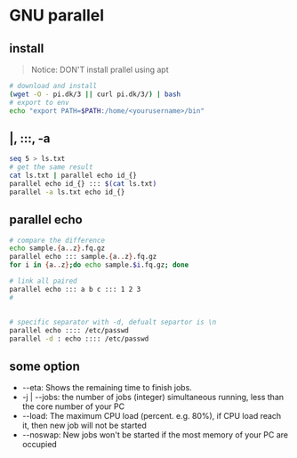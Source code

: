 # GNU parallel

## install
>Notice: DON'T install prallel using apt 
```bash
# download and install
(wget -O - pi.dk/3 || curl pi.dk/3/) | bash
# export to env
echo "export PATH=$PATH:/home/<yourusername>/bin"
```

## |, :::, -a
```bash
seq 5 > ls.txt
# get the same result
cat ls.txt | parallel echo id_{}
parallel echo id_{} ::: $(cat ls.txt)
parallel -a ls.txt echo id_{}
```

## parallel echo
```bash
# compare the difference
echo sample.{a..z}.fq.gz
parallel echo ::: sample.{a..z}.fq.gz
for i in {a..z};do echo sample.$i.fq.gz; done

# link all paired
parallel echo ::: a b c ::: 1 2 3
#
```

##
```bash
# specific separator with -d, defualt separtor is \n
parallel echo :::: /etc/passwd
parallel -d : echo :::: /etc/passwd 

```

## some option
- --eta: Shows the remaining time to finish jobs.
- -j | --jobs: the number of jobs (integer) simultaneous running, less than the core number of your PC
- --load: The maximum CPU load (percent. e.g. 80%), if CPU load reach it, then new job will not be started
- --noswap: New jobs won't be started if the most memory of your PC are occupied  

